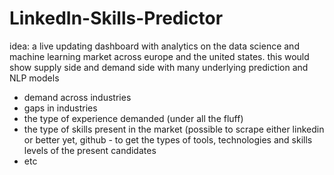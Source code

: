 # LinkedIn-Skills-Predictor

idea: a live updating dashboard with analytics on the data science and machine learning market across europe and the united states. 
this would show supply side and demand side with many underlying prediction and NLP models


- demand across industries
- gaps in industries 
- the type of experience demanded (under all the fluff)
- the type of skills present in the market (possible to scrape either linkedin or better yet, github - to get the types of tools, technologies and skills levels of the present candidates
- etc 